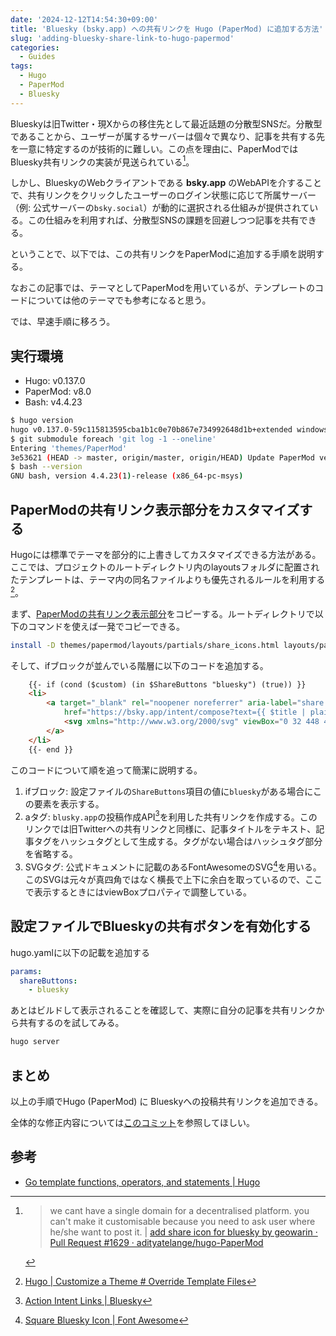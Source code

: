 ```yaml
---
date: '2024-12-12T14:54:30+09:00'
title: 'Bluesky (bsky.app) への共有リンクを Hugo (PaperMod) に追加する方法'
slug: 'adding-bluesky-share-link-to-hugo-papermod'
categories:
  - Guides
tags:
  - Hugo
  - PaperMod
  - Bluesky
---
```


Blueskyは旧Twitter・現Xからの移住先として最近話題の分散型SNSだ。分散型であることから、ユーザーが属するサーバーは個々で異なり、記事を共有する先を一意に特定するのが技術的に難しい。この点を理由に、PaperModではBluesky共有リンクの実装が見送られている[^1]。

[^1]: > we cant have a single domain for a decentralised platform. you can't make it customisable because you need to ask user where he/she want to post it. | [add share icon for bluesky by geowarin · Pull Request #1629 · adityatelange/hugo-PaperMod](https://github.com/adityatelange/hugo-PaperMod/pull/1629#issuecomment-2480481785)

しかし、BlueskyのWebクライアントである **bsky.app** のWebAPIを介することで、共有リンクをクリックしたユーザーのログイン状態に応じて所属サーバー（例: 公式サーバーの`bsky.social`）が動的に選択される仕組みが提供されている。この仕組みを利用すれば、分散型SNSの課題を回避しつつ記事を共有できる。

ということで、以下では、この共有リンクをPaperModに追加する手順を説明する。

なおこの記事では、テーマとしてPaperModを用いているが、テンプレートのコードについては他のテーマでも参考になると思う。

では、早速手順に移ろう。

## 実行環境

- Hugo: v0.137.0
- PaperMod: v8.0
- Bash: v4.4.23

```bash
$ hugo version
hugo v0.137.0-59c115813595cba1b1c0e70b867e734992648d1b+extended windows/amd64 BuildDate=2024-11-04T16:04:06Z VendorInfo=gohugoio
$ git submodule foreach 'git log -1 --oneline'
Entering 'themes/PaperMod'
3e53621 (HEAD -> master, origin/master, origin/HEAD) Update PaperMod version to v8+ in license.css and license.js
$ bash --version
GNU bash, version 4.4.23(1)-release (x86_64-pc-msys)
```

## PaperModの共有リンク表示部分をカスタマイズする

Hugoには標準でテーマを部分的に上書きしてカスタマイズできる方法がある。ここでは、プロジェクトのルートディレクトリ内のlayoutsフォルダに配置されたテンプレートは、テーマ内の同名ファイルよりも優先されるルールを利用する[^2]。

[^2]: [Hugo | Customize a Theme # Override Template Files](https://gohugobrasil.netlify.app/themes/customizing/#override-template-files)

まず、[PaperModの共有リンク表示部分](https://github.com/adityatelange/hugo-PaperMod/blob/master/layouts/partials/share_icons.html)をコピーする。ルートディレクトリで以下のコマンドを使えば一発でコピーできる。

```bash
install -D themes/papermod/layouts/partials/share_icons.html layouts/partials/share_icons.html
```

そして、ifブロックが並んでいる階層に以下のコードを追加する。

```html
    {{- if (cond ($custom) (in $ShareButtons "bluesky") (true)) }}
    <li>
        <a target="_blank" rel="noopener noreferrer" aria-label="share {{ $title | plainify }} on Bluesky (bsky.app)"
            href="https://bsky.app/intent/compose?text={{ $title | plainify | htmlEscape }}%20{{ $pageurl | htmlEscape }}{{ if ne ($.Scratch.Get "tags") "" }}%20{{ printf "#%s" (replace ($.Scratch.Get "tags") "," " #") }}{{ end }}">
            <svg xmlns="http://www.w3.org/2000/svg" viewBox="0 32 448 448" xml:space="preserve" height="30px" width="30px" fill="currentColor"><!--!Font Awesome Free 6.7.1 by @fontawesome - https://fontawesome.com License - https://fontawesome.com/license/free Copyright 2024 Fonticons, Inc.--><path d="M64 32C28.7 32 0 60.7 0 96L0 416c0 35.3 28.7 64 64 64l320 0c35.3 0 64-28.7 64-64l0-320c0-35.3-28.7-64-64-64L64 32zM224 247.4c14.5-30 54-85.8 90.7-113.3c26.5-19.9 69.3-35.2 69.3 13.7c0 9.8-5.6 82.1-8.9 93.8c-11.4 40.8-53 51.2-90 44.9c64.7 11 81.2 47.5 45.6 84c-67.5 69.3-97-17.4-104.6-39.6c0 0 0 0 0 0l-.3-.9c-.9-2.6-1.4-4.1-1.8-4.1s-.9 1.5-1.8 4.1c-.1 .3-.2 .6-.3 .9c0 0 0 0 0 0c-7.6 22.2-37.1 108.8-104.6 39.6c-35.5-36.5-19.1-73 45.6-84c-37 6.3-78.6-4.1-90-44.9c-3.3-11.7-8.9-84-8.9-93.8c0-48.9 42.9-33.5 69.3-13.7c36.7 27.5 76.2 83.4 90.7 113.3z"/></svg>
        </a>
    </li>
    {{- end }}
```

このコードについて順を追って簡潔に説明する。
1. ifブロック: 設定ファイルの`ShareButtons`項目の値に`bluesky`がある場合にこの要素を表示する。
2. aタグ: `blusky.app`の投稿作成API[^3]を利用した共有リンクを作成する。このリンクでは旧Twitterへの共有リンクと同様に、記事タイトルをテキスト、記事タグをハッシュタグとして生成する。タグがない場合はハッシュタグ部分を省略する。
3. SVGタグ: 公式ドキュメントに記載のあるFontAwesomeのSVG[^4]を用いる。このSVGは元々が真四角ではなく横長で上下に余白を取っているので、ここで表示するときにはviewBoxプロパティで調整している。

[^3]: [Action Intent Links | Bluesky](https://docs.bsky.app/docs/advanced-guides/intent-links)

[^4]: [Square Bluesky Icon | Font Awesome](https://fontawesome.com/icons/square-bluesky?f=brands&s=solid)

## 設定ファイルでBlueskyの共有ボタンを有効化する

hugo.yamlに以下の記載を追加する

```yaml
params:
  shareButtons:
    - bluesky
```

あとはビルドして表示されることを確認して、実際に自分の記事を共有リンクから共有するのを試してみる。

```bash
hugo server
```

## まとめ

以上の手順でHugo (PaperMod) に Blueskyへの投稿共有リンクを追加できる。

全体的な修正内容については[このコミット](https://github.com/ryoma-yama/ryomayama.com/commit/48c79933126aaf9ef097de624c1642044ad393b1)を参照してほしい。

## 参考

- [Go template functions, operators, and statements | Hugo](https://gohugo.io/functions/go-template/)
